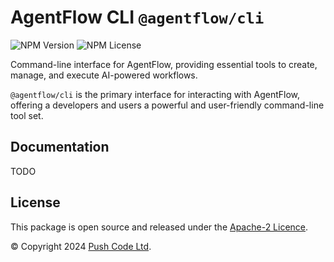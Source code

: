 # AgentFlow CLI `@agentflow/cli`

![NPM Version](https://img.shields.io/npm/v/%40agentflow%2Fcli?style=flat-square)
![NPM License](https://img.shields.io/npm/l/%40agentflow%2Fcli?style=flat-square)


Command-line interface for AgentFlow, providing essential tools to create, manage, and execute AI-powered workflows.

`@agentflow/cli` is the primary interface for interacting with AgentFlow, offering a developers and users a powerful and user-friendly command-line tool set.

## Documentation

TODO

## License

This package is open source and released under the [Apache-2 Licence](https://github.com/lebrunel/agentflow/blob/master/LICENSE).

© Copyright 2024 [Push Code Ltd](https://www.pushcode.com/).
